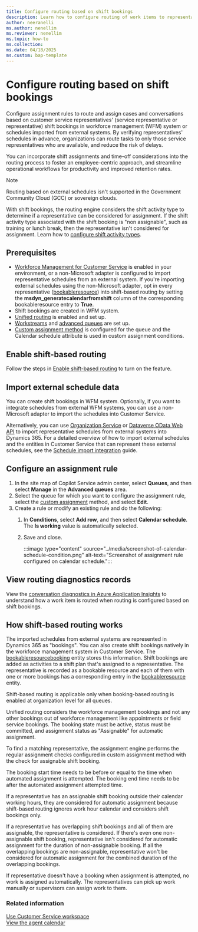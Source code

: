```yaml
---
title: Configure routing based on shift bookings
description: Learn how to configure routing of work items to representatives based on shift schedules of representatives.
author: neeranelli
ms.author: nenellim
ms.reviewer: nenellim
ms.topic: how-to
ms.collection: 
ms.date: 04/18/2025
ms.custom: bap-template
---
```


# Configure routing based on shift bookings

Configure assignment rules to route and assign cases and conversations based on customer service representatives' (service representative or representative) shift bookings in workforce management (WFM) system or schedules imported from external systems. By verifying representatives' schedules in advance, organizations can route tasks to only those service representatives who are available, and reduce the risk of delays. 

You can incorporate shift assignments and time-off considerations into the routing process to foster an employee-centric approach, and streamline operational workflows for productivity and improved retention rates.

> [!NOTE]
> Routing based on external schedules isn't supported in the Government Community Cloud (GCC) or sovereign clouds.

With shift bookings, the routing engine considers the shift activity type to determine if a representative can be considered for assignment. If the shift activity type associated with the shift booking is "non assignable", such as training or lunch break, then the representative isn't considered for assignment. Learn how to [configure shift activity types](/dynamics365/contact-center/administer/wfm-shift-activity-types).

## Prerequisites

- [Workforce Management for Customer Service](configure-agent-calendar.md#enable-workforce-management) is enabled in your environment, or a non-Microsoft adapter is configured to import representative schedules from an external system. If you're importing external schedules using the non-Microsoft adapter, opt in every representative ([bookableresource](../develop/reference/entities/bookableresource.md)) into shift-based routing by setting the **msdyn_generatecalendarfromshift** column of the corresponding bookableresource entry to **True**.
- Shift bookings are created in WFM system.
- [Unified routing](provision-unified-routing.md) is enabled and set up.
- [Workstreams](create-workstreams.md) and [advanced queues](queues-omnichannel.md) are set up.
- [Custom assignment method](configure-assignment-rules.md) is configured for the queue and the Calendar schedule attribute is used in custom assignment conditions.

## Enable shift-based routing

Follow the steps in [Enable shift-based routing](/dynamics365/contact-center/administer/wfm-enable-shift-based-routing#enable-shift-based-routing) to turn on the feature.

## Import external schedule data

You can create shift bookings in WFM system. Optionally, if you want to integrate schedules from external WFM systems, you can use a non-Microsoft adapter to import the schedules into Customer Service.

Alternatively, you can use [Organization Service](/power-apps/developer/data-platform/org-service/overview) or [Dataverse OData Web API](/power-apps/developer/data-platform/webapi/overview) to import representative schedules from external systems into Dynamics 365. For a detailed overview of how to import external schedules and the entities in Customer Service that can represent these external schedules, see the [Schedule import integration](https://github.com/microsoft/dynamics365-customerservice-wem-samples/wiki/Schedule-import-integration) guide.

## Configure an assignment rule

1. In the site map of Copilot Service admin center, select **Queues**, and then select **Manage** in the **Advanced queues** area.
1. Select the queue for which you want to configure the assignment rule, select the [custom assignment](configure-assignment-rules.md) method, and select **Edit**.
1. Create a rule or modify an existing rule and do the following:
    1. In **Conditions**, select **Add row**, and then select **Calendar schedule**. The **Is working** value is automatically selected.
    1. Save and close.

       :::image type="content" source="../media/screenshot-of-calendar-schedule-condition.png" alt-text="Screenshot of assignment rule configured on calendar schedule.":::

## View routing diagnostics records

View the [conversation diagnostics in Azure Application Insights](configure-conversation-diagnostics.md) to understand how a work item is routed when routing is configured based on shift bookings.

## How shift-based routing works

The imported schedules from external systems are represented in Dynamics 365 as "bookings". You can also create shift bookings natively in the workforce management system in Customer Service. The [bookableresourcebooking](../develop/reference/entities/bookableresourcebooking.md) entity stores this information. Shift bookings are added as activities to a shift plan that's assigned to a representative. The representative is recorded as a bookable resource and each of them with one or more bookings has a corresponding entry in the [bookableresource](../develop/reference/entities/bookableresource.md) entity.

Shift-based routing is applicable only when booking-based routing is enabled at organization level for all queues.

Unified routing considers the workforce management bookings and not any other bookings out of workforce management like appointments or field service bookings. The booking state must be active, status must be committed, and assignment status as "Assignable" for automatic assignment.

To find a matching representative, the assignment engine performs the regular assignment checks configured in custom assignment method with the check for assignable shift booking.

The booking start time needs to be before or equal to the time when automated assignment is attempted. The booking end time needs to be after the automated assignment attempted time.

If a representative has an assignable shift booking outside their calendar working hours, they are considered for automatic assignment because shift-based routing ignores work hour calendar and considers shift bookings only. 

If a representative has overlapping shift bookings and all of them are assignable, the representative is considered. If there's even one non-assignable shift booking, representative isn't considered for automatic assignment for the duration of non-assignable booking. If all the overlapping bookings are non-assignable, representative won't be considered for automatic assignment for the combined duration of the overlapping bookings.

If representative doesn't have a booking when assignment is attempted, no work is assigned automatically. The representatives can pick up work manually or supervisors can assign work to them.

### Related information

[Use Customer Service workspace](../implement/csw-overview.md)  
[View the agent calendar](../use/use-agent-calendar.md)  
